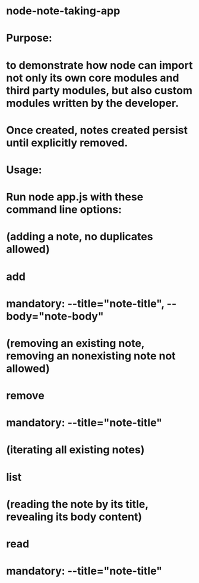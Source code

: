 # node-note-taking-app

#   Purpose:    
#               to demonstrate how node can import not only its own core modules and third party modules, but also custom modules written by the developer.
#
#
#               Once created, notes created persist until explicitly removed.
#
#
#

#   Usage:      
#               Run node app.js with these command line options:
#
#
#
#               (adding a note, no duplicates allowed)
#               add
#                   mandatory:    --title="note-title", --body="note-body"
#
#
#
#               (removing an existing note, removing an nonexisting note not allowed)
#               remove
#                   mandatory:     --title="note-title"
#
#
#
#               (iterating all existing notes)
#               list
#
#
#
#               (reading the note by its title, revealing its body content)
#               read
#                   mandatory:     --title="note-title"
